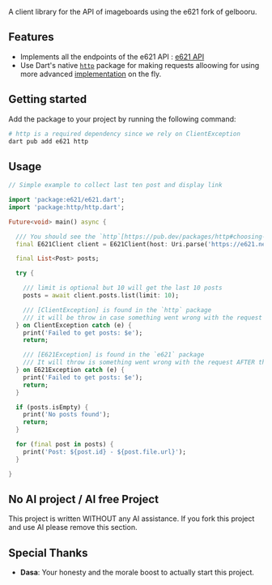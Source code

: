 A client library for the API of imageboards using the e621 fork of gelbooru.

## Features

- Implements all the endpoints of the e621 API : [e621 API](https://e621.net/help/show/api)
- Use Dart's native [`http`](https://pub.dev/packages/http) package for making requests alloowing for using more advanced [implementation](https://pub.dev/packages/http#choosing-an-implementation) on the fly.

## Getting started

Add the package to your project by running the following command:

```bash
# http is a required dependency since we rely on ClientException
dart pub add e621 http 
```

## Usage 


```dart
// Simple example to collect last ten post and display link

import 'package:e621/e621.dart';
import 'package:http/http.dart';

Future<void> main() async {

  /// You should see the `http`[https://pub.dev/packages/http#choosing-an-implementation](https://pub.dev/packages/http#choosing-an-implementation) package documentation for using an adequate [Client] for your platform
  final E621Client client = E621Client(host: Uri.parse('https://e621.net'), login: 'username', apiKey: 'api_key', userAgent: 'MyApp/1.0 (by username on e621)');

  final List<Post> posts;

  try {

    /// limit is optional but 10 will get the last 10 posts
    posts = await client.posts.list(limit: 10);

    /// [ClientException] is found in the `http` package
    /// it will be throw in case something went wrong with the request AT the connection time
  } on ClientException catch (e) {
    print('Failed to get posts: $e');
    return;

    /// [E621Exception] is found in the `e621` package
    /// It will throw is something went wrong with the request AFTER the connection time
  } on E621Exception catch (e) {
    print('Failed to get posts: $e');
    return;
  }

  if (posts.isEmpty) {
    print('No posts found');
    return;
  }

  for (final post in posts) {
    print('Post: ${post.id} - ${post.file.url}');
  }

}
```


## No AI project / AI free Project
This project is written WITHOUT any AI assistance.
If you fork this project and use AI please remove this section.


## Special Thanks
- **Dasa**: Your honesty and the morale boost to actually start this project.